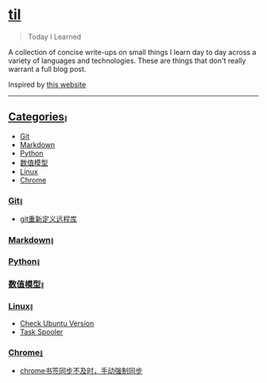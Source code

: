 # [til](https://github.com/cosplayeer/til/tree/main#til)
> Today I Learned

A collection of concise write-ups on small things I learn day to day across a variety of languages and technologies. These are things that don't really warrant a full blog post.  

Inspired by <u>[this website](https://github.com/jbranchaud/til)</u>


----
## [Categories](https://github.com/cosplayeer/til/tree/main#categories)<font size=1>🔗</font>

- <u>[Git](https://github.com/cosplayeer/til#git)</u>
- <u>[Markdown](https://github.com/cosplayeer/til#markdown)</u>
- <u>[Python](https://github.com/cosplayeer/til#python)</u>
- <u>[数值模型](https://github.com/cosplayeer/til#model)</u>
- <u>[Linux](https://github.com/cosplayeer/til#linux)</u>
- <u>[Chrome](https://github.com/cosplayeer/til#chrome)</u>

### [Git](https://github.com/cosplayeer/til/tree/main#git)<font size=1>🔗</font>
- [git重新定义远程库](https://github.com/cosplayeer/til/blob/main/git/git重新定义远程库.md)
  
### [Markdown](https://github.com/cosplayeer/til/tree/main#markdown)<font size=1>🔗</font>

### [Python](https://github.com/cosplayeer/til/tree/main#python)<font size=1>🔗</font>

### [数值模型](https://github.com/cosplayeer/til/tree/main#model)<font size=1>🔗</font>

### [Linux](https://github.com/cosplayeer/til/tree/main#linux)<font size=1>🔗</font>
- <u>[Check Ubuntu Version](https://github.com/cosplayeer/til/blob/main/linux/check-ubuntu-version.md)
- <u>[Task Spooler](https://github.com/cosplayeer/til/blob/main/linux/task-spooler.md)

### [Chrome](https://github.com/cosplayeer/til#chrome)<font size=1>🔗</font>
- [chrome书签同步不及时，手动强制同步](https://github.com/cosplayeer/til/blob/main/chrome/chrome书签同步不及时.md)
